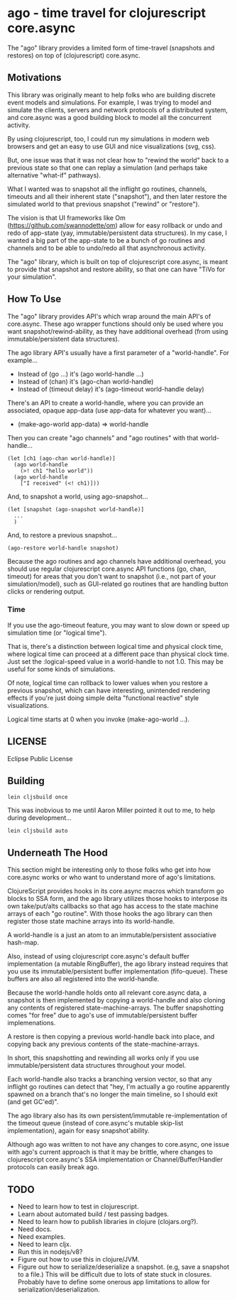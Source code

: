 # ago - time travel for clojurescript core.async

The "ago" library provides a limited form of time-travel (snapshots
and restores) on top of (clojurescript) core.async.

## Motivations

This library was originally meant to help folks who are building
discrete event models and simulations.  For example, I was trying to
model and simulate the clients, servers and network protocols of a
distributed system, and core.async was a good building block to
model all the concurrent activity.

By using clojurescript, too, I could run my simulations in modern web
browsers and get an easy to use GUI and nice visualizations (svg, css).

But, one issue was that it was not clear how to "rewind the world"
back to a previous state so that one can replay a simulation (and
perhaps take alternative "what-if" pathways).

What I wanted was to snapshot all the inflight go routines, channels,
timeouts and all their inherent state ("snapshot"), and then later
restore the simulated world to that previous snapshot ("rewind" or
"restore").

The vision is that UI frameworks like Om
(https://github.com/swannodette/om) allow for easy rollback or undo
and redo of app-state (yay, immutable/persistent data structures).  In
my case, I wanted a big part of the app-state to be a bunch of
go routines and channels and to be able to undo/redo all that
asynchronous activity.

The "ago" library, which is built on top of clojurescript core.async,
is meant to provide that snapshot and restore ability, so that one
can have "TiVo for your simulation".

## How To Use

The "ago" library provides API's which wrap around the main API's of
core.async.  These ago wrapper functions should only be used where you
want snapshot/rewind-ability, as they have additional overhead (from
using immutable/persistent data structures).

The ago library API's usually have a first parameter of a
"world-handle".  For example...

* Instead of (go ...) it's (ago world-handle ...)
* Instead of (chan) it's (ago-chan world-handle)
* Instead of (timeout delay) it's (ago-timeout world-handle delay)

There's an API to create a world-handle, where you can provide an
associated, opaque app-data (use app-data for whatever you want)...

* (make-ago-world app-data) => world-handle

Then you can create "ago channels" and "ago routines" with that
world-handle...

    (let [ch1 (ago-chan world-handle)]
      (ago world-handle
        (>! ch1 "hello world"))
      (ago world-handle
        ["I received" (<! ch1)]))

And, to snapshot a world, using ago-snapshot...

    (let [snapshot (ago-snapshot world-handle)]
      ...
      )

And, to restore a previous snapshot...

    (ago-restore world-handle snapshot)

Because the ago routines and ago channels have additional overhead,
you should use regular clojurescript core.async API functions (go,
chan, timeout) for areas that you don't want to snapshot (i.e., not
part of your simulation/model), such as GUI-related go routines that
are handling button clicks or rendering output.

### Time

If you use the ago-timeout feature, you may want to slow down
or speed up simulation time (or "logical time").

That is, there's a distinction between logical time and physical clock
time, where logical time can proceed at a different pace than physical
clock time.  Just set the :logical-speed value in a world-handle to
not 1.0.  This may be useful for some kinds of simulations.

Of note, logical time can rollback to lower values when you restore a
previous snapshot, which can have interesting, unintended rendering
effects if you're just doing simple delta "functional reactive" style
visualizations.

Logical time starts at 0 when you invoke (make-ago-world ...).

## LICENSE

Eclipse Public License

## Building

    lein cljsbuild once

This was inobvious to me until Aaron Miller pointed it out to me,
to help during development...

    lein cljsbuild auto

## Underneath The Hood

This section might be interesting only to those folks who get into how
core.async works or who want to understand more of ago's limitations.

ClojureScript provides hooks in its core.async macros which transform
go blocks to SSA form, and the ago library utilizes those hooks to
interpose its own take/put/alts callbacks so that ago has access to
the state machine arrays of each "go routine".  With those hooks the
ago library can then register those state machine arrays into its
world-handle.

A world-handle is a just an atom to an immutable/persistent
associative hash-map.

Also, instead of using clojurescript core.async's default buffer
implementation (a mutable RingBuffer), the ago library instead
requires that you use its immutable/persistent buffer implementation
(fifo-queue).  These buffers are also all registered into the
world-handle.

Because the world-handle holds onto all relevant core.async data, a
snapshot is then implemented by copying a world-handle and also
cloning any contents of registered state-machine-arrays.  The buffer
snapshotting comes "for free" due to ago's use of immutable/persistent
buffer implemenations.

A restore is then copying a previous world-handle back into place,
and copying back any previous contents of the state-machine-arrays.

In short, this snapshotting and rewinding all works only if you use
immutable/persistent data structures throughout your model.

Each world-handle also tracks a branching version vector, so that any
inflight go routines can detect that "hey, I'm actually a go routine
apparently spawned on a branch that's no longer the main timeline, so
I should exit (and get GC'ed)".

The ago library also has its own persistent/immutable
re-implementation of the timeout queue (instead of core.async's
mutable skip-list implementation), again for easy snapshot'ability.

Although ago was written to not have any changes to core.async, one
issue with ago's current approach is that it may be brittle, where
changes to clojurescript core.async's SSA implementation or
Channel/Buffer/Handler protocols can easily break ago.

## TODO

* Need to learn how to test in clojurescript.
* Learn about automated build / test passing badges.
* Need to learn how to publish libraries in clojure (clojars.org?).
* Need docs.
* Need examples.
* Need to learn cljx.
* Run this in nodejs/v8?
* Figure out how to use this in clojure/JVM.
* Figure out how to serialize/deserialize a snapshot.
  (e.g, save a snapshot to a file.)
  This will be difficult due to lots of state stuck in closures.
  Probably have to define some onerous app limitations to allow for
  serialization/deserialization.


